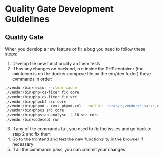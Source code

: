 # Quality Gate Development Guidelines

## Quality Gate

When you develop a new feature or fix a bug you need to follow these steps:

1. Develop the new functionality an them tests
2. If has any changes on backend, run inside the PHP container (the cointeiner is on the docker-compose file on the env/dev folder) these commands in order:
```bash
./vendor/bin/rector --clear-cache
./vendor/bin/php-cs-fixer fix core
./vendor/bin/php-cs-fixer fix src
./vendor/bin/phpcbf src core
./vendor/bin/phpmd . text phpmd.xml --exclude 'tests/*,vendor/*,var/*,migrations/*,utils/*'
./vendor/bin/phpcs src core
./vendor/bin/phpstan analyse -l 10 src core
./vendor/bin/codecept run
```
3. If any of the commands fail, you need to fix the issues and go back to step 2 and fix them
4. Go to the frontend and test the new functionality in the browser if necessary
4. If all the commands pass, you can commit your changes
